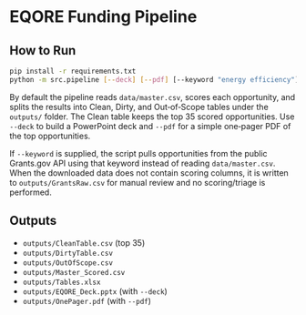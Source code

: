 # EQORE Funding Pipeline

## How to Run
```bash
pip install -r requirements.txt
python -m src.pipeline [--deck] [--pdf] [--keyword "energy efficiency"]
```

By default the pipeline reads `data/master.csv`, scores each opportunity,
and splits the results into Clean, Dirty, and Out‑of‑Scope tables under
the `outputs/` folder. The Clean table keeps the top 35 scored
opportunities. Use `--deck` to build a PowerPoint deck and `--pdf` for a
simple one‑pager PDF of the top opportunities.

If `--keyword` is supplied, the script pulls opportunities from the
public Grants.gov API using that keyword instead of reading
`data/master.csv`. When the downloaded data does not contain scoring
columns, it is written to `outputs/GrantsRaw.csv` for manual review and
no scoring/triage is performed.

## Outputs
- `outputs/CleanTable.csv` (top 35)
- `outputs/DirtyTable.csv`
- `outputs/OutOfScope.csv`
- `outputs/Master_Scored.csv`
- `outputs/Tables.xlsx`
- `outputs/EQORE_Deck.pptx` (with `--deck`)
- `outputs/OnePager.pdf` (with `--pdf`)

